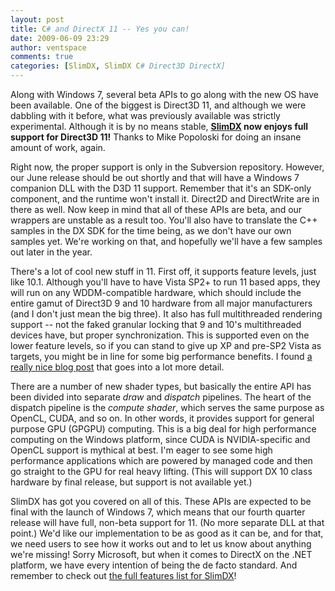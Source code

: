 ```yaml
---
layout: post
title: C# and DirectX 11 -- Yes you can!
date: 2009-06-09 23:29
author: ventspace
comments: true
categories: [SlimDX, SlimDX C# Direct3D DirectX]
---
```

Along with Windows 7, several beta APIs to go along with the new OS have been available. One of the biggest is Direct3D 11, and although we were dabbling with it before, what was previously available was strictly experimental. Although it is by no means stable, <strong><a href="http://slimdx.org">SlimDX</a> now enjoys full support for Direct3D 11!</strong> Thanks to Mike Popoloski for doing an insane amount of work, again.

Right now, the proper support is only in the Subversion repository. However, our June release should be out shortly and that will have a Windows 7 companion DLL with the D3D 11 support. Remember that it's an SDK-only component, and the runtime won't install it. Direct2D and DirectWrite are in there as well. Now keep in mind that all of these APIs are beta, and our wrappers are unstable as a result too. You'll also have to translate the C++ samples in the DX SDK for the time being, as we don't have our own samples yet. We're working on that, and hopefully we'll have a few samples out later in the year.

There's a lot of cool new stuff in 11. First off, it supports feature levels, just like 10.1. Although you'll have to have Vista SP2+ to run 11 based apps, they will run on any WDDM-compatible hardware, which should include the entire gamut of Direct3D 9 and 10 hardware from all major manufacturers (and I don't just mean the big three). It also has full multithreaded rendering support -- not the faked granular locking that 9 and 10's multithreaded devices have, but proper synchronization. This is supported even on the lower feature levels, so if you can stand to give up XP and pre-SP2 Vista as targets, you might be in line for some big performance benefits. I found <a href="http://www.rorydriscoll.com/2009/04/21/direct3d-11-multithreading/">a really nice blog post</a> that goes into a lot more detail.

There are a number of new shader types, but basically the entire API has been divided into separate <em>draw</em> and <em>dispatch</em> pipelines. The heart of the dispatch pipeline is the <em>compute shader</em>, which serves the same purpose as OpenCL, CUDA, and so on. In other words, it provides support for general purpose GPU (GPGPU) computing. This is a big deal for high performance computing on the Windows platform, since CUDA is NVIDIA-specific and OpenCL support is mythical at best. I'm eager to see some high performance applications which are powered by managed code and then go straight to the GPU for real heavy lifting. (This will support DX 10 class hardware by final release, but support is not available yet.)

SlimDX has got you covered on all of this. These APIs are expected to be final with the launch of Windows 7, which means that our fourth quarter release will have full, non-beta support for 11. (No more separate DLL at that point.) We'd like our implementation to be as good as it can be, and for that, we need users to see how it works out and to let us know about anything we're missing! Sorry Microsoft, but when it comes to DirectX on the .NET platform, we have every intention of being the de facto standard. And remember to check out <a href="http://slimdx.org/features.php">the full features list for SlimDX</a>!
